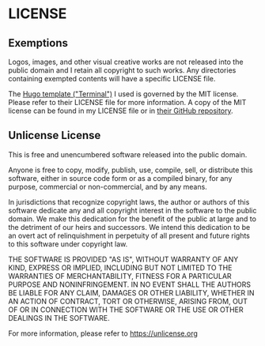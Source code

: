 # LICENSE
## Exemptions
Logos, images, and other visual creative works are not released into the public domain and I retain all copyright to such works. Any directories containing exempted contents will have a specific LICENSE file. 

The [Hugo template ("Terminal")](https://github.com/panr/hugo-theme-terminal/) I used is governed by the MIT license. Please refer to their LICENSE file for more information. A copy of the MIT license can be found in my LICENSE file or in [their GitHub repository](https://github.com/panr/hugo-theme-terminal/blob/master/LICENSE.md).

## Unlicense License
This is free and unencumbered software released into the public domain.

Anyone is free to copy, modify, publish, use, compile, sell, or
distribute this software, either in source code form or as a compiled
binary, for any purpose, commercial or non-commercial, and by any
means.

In jurisdictions that recognize copyright laws, the author or authors
of this software dedicate any and all copyright interest in the
software to the public domain. We make this dedication for the benefit
of the public at large and to the detriment of our heirs and
successors. We intend this dedication to be an overt act of
relinquishment in perpetuity of all present and future rights to this
software under copyright law.

THE SOFTWARE IS PROVIDED "AS IS", WITHOUT WARRANTY OF ANY KIND,
EXPRESS OR IMPLIED, INCLUDING BUT NOT LIMITED TO THE WARRANTIES OF
MERCHANTABILITY, FITNESS FOR A PARTICULAR PURPOSE AND NONINFRINGEMENT.
IN NO EVENT SHALL THE AUTHORS BE LIABLE FOR ANY CLAIM, DAMAGES OR
OTHER LIABILITY, WHETHER IN AN ACTION OF CONTRACT, TORT OR OTHERWISE,
ARISING FROM, OUT OF OR IN CONNECTION WITH THE SOFTWARE OR THE USE OR
OTHER DEALINGS IN THE SOFTWARE.

For more information, please refer to <https://unlicense.org>
